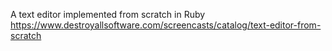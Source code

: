 A text editor implemented from scratch in Ruby
https://www.destroyallsoftware.com/screencasts/catalog/text-editor-from-scratch
